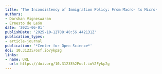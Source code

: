 ```yaml
---
title: 'The Inconsistency of Immigration Policy: From Macro- to Micro- approaches'
authors:
- Darshan Vigneswaran
- Ernesto de León
date: '2021-06-01'
publishDate: '2025-10-12T08:40:56.442131Z'
publication_types:
- article-journal
publication: '*Center for Open Science*'
doi: 10.31235/osf.io/ykp2g
links:
- name: URL
  url: https://doi.org/10.31235%2Fosf.io%2Fykp2g
---
```

